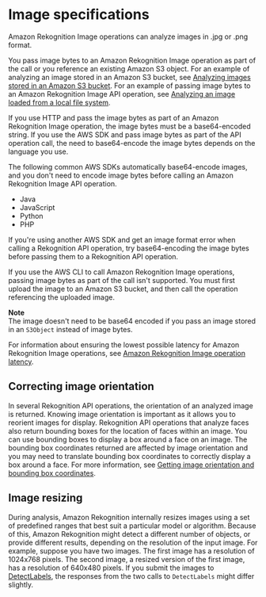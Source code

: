 # Image specifications<a name="images-information"></a>

Amazon Rekognition Image operations can analyze images in \.jpg or \.png format\.

You pass image bytes to an Amazon Rekognition Image operation as part of the call or you reference an existing Amazon S3 object\. For an example of analyzing an image stored in an Amazon S3 bucket, see [Analyzing images stored in an Amazon S3 bucket](images-s3.md)\. For an example of passing image bytes to an Amazon Rekognition Image API operation, see [Analyzing an image loaded from a local file system](images-bytes.md)\.

If you use HTTP and pass the image bytes as part of an Amazon Rekognition Image operation, the image bytes must be a base64\-encoded string\. If you use the AWS SDK and pass image bytes as part of the API operation call, the need to base64\-encode the image bytes depends on the language you use\. 

The following common AWS SDKs automatically base64\-encode images, and you don't need to encode image bytes before calling an Amazon Rekognition Image API operation\.
+ Java
+ JavaScript
+ Python
+ PHP

If you're using another AWS SDK and get an image format error when calling a Rekognition API operation, try base64\-encoding the image bytes before passing them to a Rekognition API operation\.

If you use the AWS CLI to call Amazon Rekognition Image operations, passing image bytes as part of the call isn't supported\. You must first upload the image to an Amazon S3 bucket, and then call the operation referencing the uploaded image\.

**Note**  
The image doesn't need to be base64 encoded if you pass an image stored in an `S3Object` instead of image bytes\.

For information about ensuring the lowest possible latency for Amazon Rekognition Image operations, see [Amazon Rekognition Image operation latency](operation-latency.md)\. 

## Correcting image orientation<a name="images-image-orientation-correction"></a>

In several Rekognition API operations, the orientation of an analyzed image is returned\. Knowing image orientation is important as it allows you to reorient images for display\. Rekognition API operations that analyze faces also return bounding boxes for the location of faces within an image\. You can use bounding boxes to display a box around a face on an image\. The bounding box coordinates returned are affected by image orientation and you may need to translate bounding box coordinates to correctly display a box around a face\. For more information, see [Getting image orientation and bounding box coordinates](images-orientation.md)\. 

## Image resizing<a name="images-image-sizing"></a>

During analysis, Amazon Rekognition internally resizes images using a set of predefined ranges that best suit a particular model or algorithm\. Because of this, Amazon Rekognition might detect a different number of objects, or provide different results, depending on the resolution of the input image\. For example, suppose you have two images\. The first image has a resolution of 1024x768 pixels\. The second image, a resized version of the first image, has a resolution of 640x480 pixels\. If you submit the images to [DetectLabels](https://docs.aws.amazon.com/rekognition/latest/APIReference/API_DetectLabels.html), the responses from the two calls to `DetectLabels` might differ slightly\.